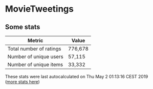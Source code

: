 # MovieTweetings
## Some stats

Metric | Value
--- | ---
Total number of ratings                 | 776,678
Number of unique users                  | 57,115
Number of unique items                  | 33,332
These stats were last autocalculated on Thu May 2 01:13:16 CEST 2019  ([more stats here](./stats.md))

